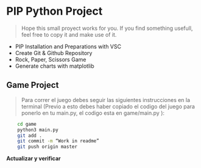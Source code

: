# **PIP Python Project**

>Hope this small proyect works for you. If you find something usefull, feel free to copy it and make use of it.

- PIP Installation and Preparations with VSC
- Create Git & Github Repository
- Rock, Paper, Scissors Game  
- Generate charts with matplotlib  



##  Game Project

> Para correr el juego debes seguir las siguientes instrucciones en la terminal (Previo a esto debes haber copiado el codigo del juego para ponerlo en tu main.py, el codigo esta en game/main.py ):


```sh
	cd game
	python3 main.py
	git add .
	git commit -m “Work in readme”
	git push origin master
```

**Actualizar y verificar**